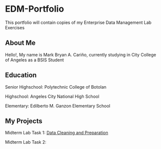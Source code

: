 # EDM-Portfolio
This portfolio will contain copies of my Enterprise Data Management Lab Exercises
## About Me
Hello!, My name is Mark Bryan A. Cariño, currently studying in City College of Angeles as a BSIS Student
## Education
Senior Highschool: Polytechnic College of Botolan

Highschool: Angeles City National High School

Elementary: Edilberto M. Ganzon Elementary School

## My Projects
Midterm Lab Task 1: [Data Cleaning and Preparation](Midterm%20Task%201)

Midterm Lab Task 2:
